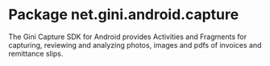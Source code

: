 # Package net.gini.android.capture

The Gini Capture SDK for Android provides Activities and Fragments for capturing, reviewing and analyzing photos, images and pdfs of
invoices and remittance slips.
